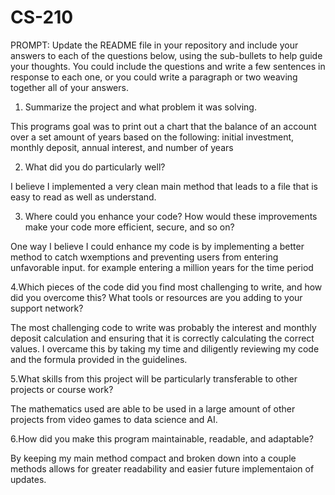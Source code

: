# CS-210
PROMPT:
Update the README file in your repository and include your answers to each of the questions below, using the sub-bullets to help guide your thoughts.
You could include the questions and write a few sentences in response to each one, or you could write a paragraph or two weaving together all of your answers.

1. Summarize the project and what problem it was solving.

This programs goal was to print out a chart that the balance of an account over a set amount of years based on the following:
initial investment, monthly deposit, annual interest, and number of years

2. What did you do particularly well?

I believe I implemented a very clean main method that leads to a file that is easy to read as well as understand.

3. Where could you enhance your code? How would these improvements make your code more efficient, secure, and so on?

One way I believe I could enhance my code is by implementing a better method to catch wxemptions and preventing users from entering unfavorable input.
for example entering a million years for the time period

4.Which pieces of the code did you find most challenging to write, and how did you overcome this? What tools or resources are you adding to your support network?

The most challenging code to write was probably the interest and monthly deposit calculation and ensuring that it is correctly calculating the correct values.
I overcame this by taking my time and diligently reviewing my code and the formula provided in the guidelines.

5.What skills from this project will be particularly transferable to other projects or course work?

The mathematics used are able to be used in a large amount of other projects from video games to data science and AI.

6.How did you make this program maintainable, readable, and adaptable?

By keeping my main method compact and broken down into a couple methods allows for greater readability and easier future implementaion of updates.

